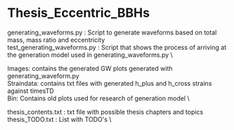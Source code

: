 # Thesis_Eccentric_BBHs
generating_waveforms.py : Script to generate waveforms based on total mass, mass ratio and eccentricity \
test_generating_waveforms.py : Script that shows the process of arriving at the generation model used in generating_waveforms.py \


Images: contains the generated GW plots generated with generating_waveform.py \
Straindata: contains txt files with generated h_plus and h_cross strains against timesTD \
Bin: Contains old plots used for research of generation model \

thesis_contents.txt : txt file with possible thesis chapters and topics \
thesis_TODO.txt : List with TODO's \
